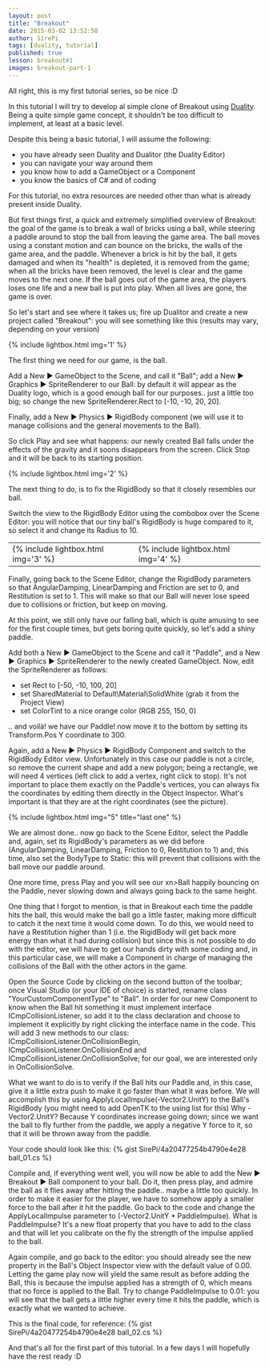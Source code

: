 ```yaml
---
layout: post
title: "Breakout"
date: 2015-03-02 13:52:58
author: SirePi
tags: [duality, tutorial]
published: true
lesson: breakout#1
images: breakout-part-1
---
```

All right, this is my first tutorial series, so be nice :D

In this tutorial I will try to develop al simple clone of Breakout using <a title="" target="_blank" href="http://duality.adamslair.net">Duality</a>.
Being a quite simple game concept, it shouldn't be too difficult to implement, at least at a basic level.
<!--more-->

Despite this being a basic tutorial, I will assume the following:

* you have already seen Duality and Dualitor (the Duality Editor)
* you can navigate your way around them
* you know how to add a GameObject or a Component
* you know the basics of C# and of coding

For this tutorial, no extra resources are needed other than what is already present inside Duality.

But first things first, a quick and extremely simplified overview of Breakout: the goal of the game is to break a wall of bricks using a ball, while steering a paddle around to stop the ball from leaving the game area. The ball moves using a constant motion and can bounce on the bricks, the walls of the game area, and the paddle. Whenever a brick is hit by the ball, it gets damaged and when its "health" is depleted, it is removed from the game; when all the bricks have been removed, the level is clear and the game moves to the next one. If the ball goes out of the game area, the players loses one life and a new ball is put into play. When all lives are gone, the game is over.

So let's start and see where it takes us; fire up Dualitor and create a new project called "Breakout": you will see something like this (results may vary, depending on your version)

{% include lightbox.html img='1' %}

The first thing we need for our game, is the ball.

Add a <xm>New &#9654; GameObject</xm> to the Scene, and call it "<xn>Ball</xn>"; add a <xm>New &#9654; Graphics &#9654; SpriteRenderer</xm> to our <xn>Ball</xn>: by default it will appear as the Duality logo, which is a good enough ball for our purposes.. just a little too big; so change the new <xp>SpriteRenderer.Rect</xp> to <xc>[-10, -10, 20, 20]</xc>.

Finally, add a <xm>New &#9654; Physics &#9654; RigidBody</xm> component (we will use it to manage collisions and the general movements to the <xn>Ball</xn>).

So click <xd>Play</xd> and see what happens: our newly created <xn>Ball</xn> falls under the effects of the gravity and it soons disappears from the screen. Click <xd>Stop</xd> and it will be back to its starting position.

{% include lightbox.html img='2' %}

The next thing to do, is to fix the <xp>RigidBody</xp> so that it closely resembles our ball.

Switch the view to the <xd>RigidBody Editor</xd> using the combobox over the <xd>Scene Editor</xd>: you will notice that our tiny ball's <xp>RigidBody</xp> is huge compared to it, so select it and change its <xp>Radius</xp> to <xc>10</xc>.
<table>
<tr>
<td>{% include lightbox.html img='3' %}</td>
<td>{% include lightbox.html img='4' %}</td>
</tr>
</table>
Finally, going back to the <xd>Scene Editor</xd>, change the <xp>RigidBody</xp> parameters so that <xp>AngularDamping</xp>, <xp>LinearDamping</xp> and <xp>Friction</xp> are set to <xc>0</xc>, and <xp>Restitution</xp>
is set to <xc>1</xc>. This will make so that our <xn>Ball</xn> will never lose speed due to collisions or friction, but keep on moving.

At this point, we still only have our falling ball, which is quite amusing to see for the first couple times, but gets boring quite quickly, so let's add a shiny paddle.

Add both a <xm>New &#9654; GameObject</xm> to the Scene and call it "<xn>Paddle</xn>", and a <xm>New &#9654; Graphics &#9654; SpriteRenderer</xm> to the newly created GameObject.
Now, edit the <xp>SpriteRenderer</xp> as follows:

* set <xp>Rect</xp> to <xc>[-50, -10, 100, 20]</xc>
* set <xp>SharedMaterial</xp> to <xc>Default\Material\SolidWhite</xc> (grab it from the <xd>Project View</xd>)
* set <xp>ColorTint</xp> to a nice orange color (RGB <xc>255, 150, 0</xc>)

.. and voil&#224;! we have our <xn>Paddle</xn>! now move it to the bottom by setting its <xp>Transform.Pos</xp> Y coordinate to <xc>300</xc>.

Again, add a <xm>New &#9654; Physics &#9654; RigidBody</xm> Component and switch to the <xd>RigidBody Editor</xd> view. Unfortunately in this case our paddle is not a circle, so remove the current shape and add a new polygon; being a rectangle, we will need 4 vertices (left click to add a vertex, right click to stop). It's not important to place them exactly on the <xn>Paddle</xn>'s vertices, you can always fix the coordinates by editing them directly in
the <xd>Object Inspector</xd>. What's important is that they are at the right coordinates (see the picture).

{% include lightbox.html img="5" title="last one" %}

We are almost done.. now go back to the <xd>Scene Editor</xd>, select the <xn>Paddle</xn> and, again, set its <xp>RigidBody</xp>'s parameters as we did before (<xp>AngularDamping</xp>, <xp>LinearDamping</xp>, <xp>Friction</xp> to <xc>0</xc>, <xp>Restitution</xp> to <xc>1</xc>) and, this time, also set the <xp>BodyType</xp> to <xc>Static</xc>: this will prevent that collisions with
the ball move our paddle around.

One more time, press <xd>Play</xd> and you will see our xn>Ball</span> happily bouncing on the <xn>Paddle</xn>, never slowing down and always going back to the same height.

One thing that I forgot to mention, is that in Breakout each time the paddle hits the ball, this would make the ball go a little faster, making more difficult to catch it the next time it would come down. To do this, we would need to have a Restitution higher than 1 (i.e. the RigidBody will get back more energy than what it had during collision) but since this is not possible to do with the editor, we will have to get our hands dirty with some coding and, in this particular case, we will make a Component in charge
of managing the collisions of the Ball with the other actors in the game.

Open the Source Code by clicking on the second button of the toolbar; once Visual Studio (or your IDE of choice) is started, rename class "<xn>YourCustomComponentType</xn>" to "<xn>Ball</xn>". In order for our new Component to know when the Ball hit something it must implement interface <xp>ICmpCollisionListener</xp>, so add it to the class declaration and choose to implement it explicitly by right clicking the interface name in the code. This will add 3 new methods to our class: <xp> ICmpCollisionListener.OnCollisionBegin</xp>, <xp>ICmpCollisionListener.OnCollisionEnd</xp> and <xp>ICmpCollisionListener.OnCollisionSolve</xp>; for our goal, we are interested only in <xp>OnCollisionSolve</xp>.

What we want to do is to verify if the Ball hits our Paddle and, in this case, give it a little extra push to make it go faster than what it was before. We will accomplish this by using <xc>ApplyLocalImpulse(-Vector2.UnitY)</xc> to the Ball's <xp>RigidBody</xp> (you might need to add OpenTK to the using list for this) Why -Vector2.UnitY? Because Y
coordinates increase going down; since we want the ball to fly further from the paddle, we apply a negative Y force to it, so that it will be thrown away from the paddle.

Your code should look like this:
{% gist SirePi/4a20477254b4790e4e28 ball_01.cs %}

Compile and, if everything went well, you will now be able to add the <xm>New &#9654; Breakout &#9654; Ball</xm> component to your ball. Do it, then press play, and admire the ball as it flies away after hitting the paddle.. maybe a little too quickly. In order to make it easier for the player, we have to somehow apply a smaller force to the ball after it hit the paddle. Go back to the code and change the <xc>ApplyLocalImpulse</xc> parameter to <xc>(-Vector2.UnitY * PaddleImpulse)</xc>. What is PaddleImpulse? It's a new float property that you have to add to the class and that will let you calibrate on the fly the strength of the impulse applied to the ball.

Again compile, and go back to the editor: you should already see the new property in the <xp>Ball</xp>'s <xd>Object Inspector</xd> view with the default value of <xc>0.00</xc>.
Letting the game play now will yield the same result as before adding the <xp>Ball</xp>, this is because the impulse applied has a strength of 0, which means that no force is applied to the Ball. Try to change <xp>PaddleImpulse</xp> to <xc>0.01</xc>: you will see that the ball gets a little higher every time it hits the paddle, which is exactly what we wanted to achieve.

This is the final code, for reference:
{% gist SirePi/4a20477254b4790e4e28 ball_02.cs %}

And that's all for the first part of this tutorial. In a few days I will hopefully have the rest ready :D
